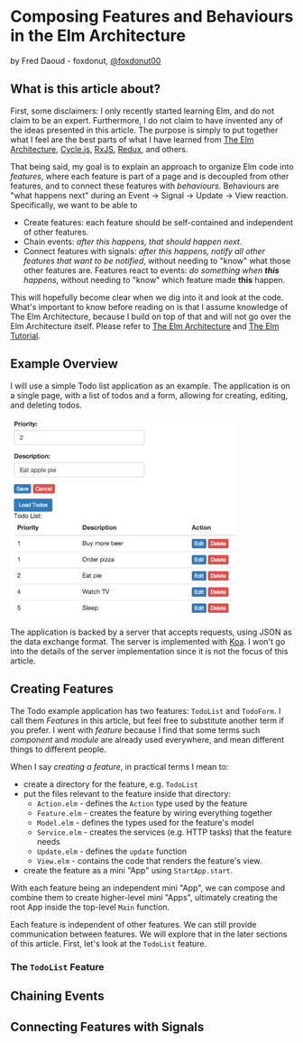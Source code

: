 # Composing Features and Behaviours in the Elm Architecture

by Fred Daoud - foxdonut, [@foxdonut00](https://twitter.com/foxdonut00)

## What is this article about?

First, some disclaimers: I only recently started learning Elm, and do not claim to be an expert.
Furthermore, I do not claim to have invented any of the ideas presented in this article. The purpose
is simply to put together what I feel are the best parts of what I have learned from
[The Elm Architecture](https://github.com/evancz/elm-architecture-tutorial/),
[Cycle.js](http://cycle.js.org/model-view-intent.html),
[RxJS](https://github.com/Reactive-Extensions/RxJS),
[Redux](http://redux.js.org/docs/introduction/ThreePrinciples.html), and others.

That being said, my goal is to explain an approach to organize Elm code into _features_, where each
feature is part of a page and is decoupled from other features, and to connect these features with
_behaviours_. Behaviours are "what happens next" during an Event -> Signal -> Update -> View
reaction. Specifically, we want to be able to

- Create features: each feature should be self-contained and independent of other features.
- Chain events: _after this happens, that should happen next_.
- Connect features with signals: _after this happens, notify all other features that want to be notified_,
without needing to "know" what those other features are. Features react to events: _do something
when **this** happens_, without needing to "know" which feature made **this** happen.

This will hopefully become clear when we dig into it and look at the code. What's important to know
before reading on is that I assume knowledge of The Elm Architecture, because I build on top of that
and will not go over the Elm Architecture itself. Please refer to
[The Elm Architecture](https://github.com/evancz/elm-architecture-tutorial/)
and [The Elm Tutorial](http://www.elm-tutorial.org/).

## Example Overview

I will use a simple Todo list application as an example. The application is on a single page, with a
list of todos and a form, allowing for creating, editing, and deleting todos.

<img src="images/todo-example.png" width="400"/>

The application is backed by a server that accepts requests, using JSON as the data exchange format.
The server is implemented with [Koa](http://koajs.com/). I won't go into the details of the server
implementation since it is not the focus of this article.

## Creating Features

The Todo example application has two features: `TodoList` and `TodoForm`. I call them _Features_ in
this article, but feel free to substitute another term if you prefer. I went with _feature_ because
I find that some terms such _component_ and _module_ are already used everywhere, and mean different
things to different people.

When I say _creating a feature_, in practical terms I mean to:

- create a directory for the feature, e.g. `TodoList`
- put the files relevant to the feature inside that directory:
  - `Action.elm` - defines the `Action` type used by the feature
  - `Feature.elm` - creates the feature by wiring everything together
  - `Model.elm` - defines the types used for the feature's model
  - `Service.elm` - creates the services (e.g. HTTP tasks) that the feature needs
  - `Update.elm` - defines the `update` function
  - `View.elm` - contains the code that renders the feature's view.
- create the feature as a mini "App" using `StartApp.start`.

With each feature being an independent mini "App", we can compose and combine them to create
higher-level mini "Apps", ultimately creating the root App inside the top-level `Main` function.

Each feature is independent of other features. We can still provide communication between features.
We will explore that in the later sections of this article. First, let's look at the `TodoList`
feature.

### The `TodoList` Feature

## Chaining Events

## Connecting Features with Signals



